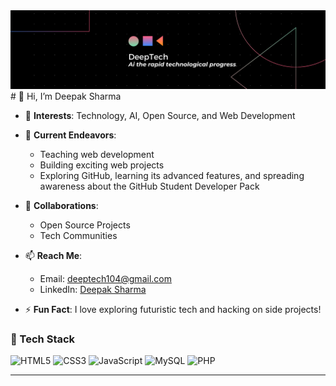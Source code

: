  <img src="DeepTech Ai the rapid technological progress..png"/>
# 👋 Hi, I’m Deepak Sharma  

- 👀 **Interests**: Technology, AI, Open Source, and Web Development  

- 🌱 **Current Endeavors**:  
  - Teaching web development  
  - Building exciting web projects  
  - Exploring GitHub, learning its advanced features, and spreading awareness about the GitHub Student Developer Pack
- 💞️ **Collaborations**:  
  - Open Source Projects  
  - Tech Communities  
- 📫 **Reach Me**:  
  - Email: [deeptech104@gmail.com](mailto:deeptech104@gmail.com)  
  - LinkedIn: [Deepak Sharma](https://www.linkedin.com/in/deepak-sharma-615212287/)  
- ⚡ **Fun Fact**: I love exploring futuristic tech and hacking on side projects!  
### 🧰 Tech Stack

<p>
  <img src="https://img.shields.io/badge/HTML5-E34F26?style=for-the-badge&logo=html5&logoColor=white" alt="HTML5"/>
  <img src="https://img.shields.io/badge/CSS3-1572B6?style=for-the-badge&logo=css3&logoColor=white" alt="CSS3"/>
  <img src="https://img.shields.io/badge/JavaScript-F7DF1E?style=for-the-badge&logo=javascript&logoColor=black" alt="JavaScript"/>
  <img src="https://img.shields.io/badge/MySQL-00758F?style=for-the-badge&logo=mysql&logoColor=white" alt="MySQL"/>
  <img src="https://img.shields.io/badge/PHP-777BB4?style=for-the-badge&logo=php&logoColor=white" alt="PHP"/>
</p>

---

